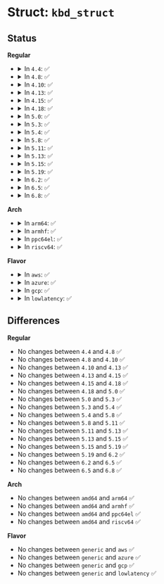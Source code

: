 # Struct: <code>kbd_struct</code>

## Status
<b>Regular</b>
<ul>
<li>
<details>
<summary>In <code>4.4</code>: ✅</summary>

```c
struct kbd_struct {
    unsigned char lockstate;
    unsigned char slockstate;
    unsigned char ledmode;
    unsigned char ledflagstate;
    unsigned char default_ledflagstate;
    unsigned char kbdmode;
    unsigned char modeflags;
};
```
</details>
</li>
<li>
<details>
<summary>In <code>4.8</code>: ✅</summary>

```c
struct kbd_struct {
    unsigned char lockstate;
    unsigned char slockstate;
    unsigned char ledmode;
    unsigned char ledflagstate;
    unsigned char default_ledflagstate;
    unsigned char kbdmode;
    unsigned char modeflags;
};
```
</details>
</li>
<li>
<details>
<summary>In <code>4.10</code>: ✅</summary>

```c
struct kbd_struct {
    unsigned char lockstate;
    unsigned char slockstate;
    unsigned char ledmode;
    unsigned char ledflagstate;
    unsigned char default_ledflagstate;
    unsigned char kbdmode;
    unsigned char modeflags;
};
```
</details>
</li>
<li>
<details>
<summary>In <code>4.13</code>: ✅</summary>

```c
struct kbd_struct {
    unsigned char lockstate;
    unsigned char slockstate;
    unsigned char ledmode;
    unsigned char ledflagstate;
    unsigned char default_ledflagstate;
    unsigned char kbdmode;
    unsigned char modeflags;
};
```
</details>
</li>
<li>
<details>
<summary>In <code>4.15</code>: ✅</summary>

```c
struct kbd_struct {
    unsigned char lockstate;
    unsigned char slockstate;
    unsigned char ledmode;
    unsigned char ledflagstate;
    unsigned char default_ledflagstate;
    unsigned char kbdmode;
    unsigned char modeflags;
};
```
</details>
</li>
<li>
<details>
<summary>In <code>4.18</code>: ✅</summary>

```c
struct kbd_struct {
    unsigned char lockstate;
    unsigned char slockstate;
    unsigned char ledmode;
    unsigned char ledflagstate;
    unsigned char default_ledflagstate;
    unsigned char kbdmode;
    unsigned char modeflags;
};
```
</details>
</li>
<li>
<details>
<summary>In <code>5.0</code>: ✅</summary>

```c
struct kbd_struct {
    unsigned char lockstate;
    unsigned char slockstate;
    unsigned char ledmode;
    unsigned char ledflagstate;
    unsigned char default_ledflagstate;
    unsigned char kbdmode;
    unsigned char modeflags;
};
```
</details>
</li>
<li>
<details>
<summary>In <code>5.3</code>: ✅</summary>

```c
struct kbd_struct {
    unsigned char lockstate;
    unsigned char slockstate;
    unsigned char ledmode;
    unsigned char ledflagstate;
    unsigned char default_ledflagstate;
    unsigned char kbdmode;
    unsigned char modeflags;
};
```
</details>
</li>
<li>
<details>
<summary>In <code>5.4</code>: ✅</summary>

```c
struct kbd_struct {
    unsigned char lockstate;
    unsigned char slockstate;
    unsigned char ledmode;
    unsigned char ledflagstate;
    unsigned char default_ledflagstate;
    unsigned char kbdmode;
    unsigned char modeflags;
};
```
</details>
</li>
<li>
<details>
<summary>In <code>5.8</code>: ✅</summary>

```c
struct kbd_struct {
    unsigned char lockstate;
    unsigned char slockstate;
    unsigned char ledmode;
    unsigned char ledflagstate;
    unsigned char default_ledflagstate;
    unsigned char kbdmode;
    unsigned char modeflags;
};
```
</details>
</li>
<li>
<details>
<summary>In <code>5.11</code>: ✅</summary>

```c
struct kbd_struct {
    unsigned char lockstate;
    unsigned char slockstate;
    unsigned char ledmode;
    unsigned char ledflagstate;
    unsigned char default_ledflagstate;
    unsigned char kbdmode;
    unsigned char modeflags;
};
```
</details>
</li>
<li>
<details>
<summary>In <code>5.13</code>: ✅</summary>

```c
struct kbd_struct {
    unsigned char lockstate;
    unsigned char slockstate;
    unsigned char ledmode;
    unsigned char ledflagstate;
    unsigned char default_ledflagstate;
    unsigned char kbdmode;
    unsigned char modeflags;
};
```
</details>
</li>
<li>
<details>
<summary>In <code>5.15</code>: ✅</summary>

```c
struct kbd_struct {
    unsigned char lockstate;
    unsigned char slockstate;
    unsigned char ledmode;
    unsigned char ledflagstate;
    unsigned char default_ledflagstate;
    unsigned char kbdmode;
    unsigned char modeflags;
};
```
</details>
</li>
<li>
<details>
<summary>In <code>5.19</code>: ✅</summary>

```c
struct kbd_struct {
    unsigned char lockstate;
    unsigned char slockstate;
    unsigned char ledmode;
    unsigned char ledflagstate;
    unsigned char default_ledflagstate;
    unsigned char kbdmode;
    unsigned char modeflags;
};
```
</details>
</li>
<li>
<details>
<summary>In <code>6.2</code>: ✅</summary>

```c
struct kbd_struct {
    unsigned char lockstate;
    unsigned char slockstate;
    unsigned char ledmode;
    unsigned char ledflagstate;
    unsigned char default_ledflagstate;
    unsigned char kbdmode;
    unsigned char modeflags;
};
```
</details>
</li>
<li>
<details>
<summary>In <code>6.5</code>: ✅</summary>

```c
struct kbd_struct {
    unsigned char lockstate;
    unsigned char slockstate;
    unsigned char ledmode;
    unsigned char ledflagstate;
    unsigned char default_ledflagstate;
    unsigned char kbdmode;
    unsigned char modeflags;
};
```
</details>
</li>
<li>
<details>
<summary>In <code>6.8</code>: ✅</summary>

```c
struct kbd_struct {
    unsigned char lockstate;
    unsigned char slockstate;
    unsigned char ledmode;
    unsigned char ledflagstate;
    unsigned char default_ledflagstate;
    unsigned char kbdmode;
    unsigned char modeflags;
};
```
</details>
</li>
</ul>
<b>Arch</b>
<ul>
<li>
<details>
<summary>In <code>arm64</code>: ✅</summary>

```c
struct kbd_struct {
    unsigned char lockstate;
    unsigned char slockstate;
    unsigned char ledmode;
    unsigned char ledflagstate;
    unsigned char default_ledflagstate;
    unsigned char kbdmode;
    unsigned char modeflags;
};
```
</details>
</li>
<li>
<details>
<summary>In <code>armhf</code>: ✅</summary>

```c
struct kbd_struct {
    unsigned char lockstate;
    unsigned char slockstate;
    unsigned char ledmode;
    unsigned char ledflagstate;
    unsigned char default_ledflagstate;
    unsigned char kbdmode;
    unsigned char modeflags;
};
```
</details>
</li>
<li>
<details>
<summary>In <code>ppc64el</code>: ✅</summary>

```c
struct kbd_struct {
    unsigned char lockstate;
    unsigned char slockstate;
    unsigned char ledmode;
    unsigned char ledflagstate;
    unsigned char default_ledflagstate;
    unsigned char kbdmode;
    unsigned char modeflags;
};
```
</details>
</li>
<li>
<details>
<summary>In <code>riscv64</code>: ✅</summary>

```c
struct kbd_struct {
    unsigned char lockstate;
    unsigned char slockstate;
    unsigned char ledmode;
    unsigned char ledflagstate;
    unsigned char default_ledflagstate;
    unsigned char kbdmode;
    unsigned char modeflags;
};
```
</details>
</li>
</ul>
<b>Flavor</b>
<ul>
<li>
<details>
<summary>In <code>aws</code>: ✅</summary>

```c
struct kbd_struct {
    unsigned char lockstate;
    unsigned char slockstate;
    unsigned char ledmode;
    unsigned char ledflagstate;
    unsigned char default_ledflagstate;
    unsigned char kbdmode;
    unsigned char modeflags;
};
```
</details>
</li>
<li>
<details>
<summary>In <code>azure</code>: ✅</summary>

```c
struct kbd_struct {
    unsigned char lockstate;
    unsigned char slockstate;
    unsigned char ledmode;
    unsigned char ledflagstate;
    unsigned char default_ledflagstate;
    unsigned char kbdmode;
    unsigned char modeflags;
};
```
</details>
</li>
<li>
<details>
<summary>In <code>gcp</code>: ✅</summary>

```c
struct kbd_struct {
    unsigned char lockstate;
    unsigned char slockstate;
    unsigned char ledmode;
    unsigned char ledflagstate;
    unsigned char default_ledflagstate;
    unsigned char kbdmode;
    unsigned char modeflags;
};
```
</details>
</li>
<li>
<details>
<summary>In <code>lowlatency</code>: ✅</summary>

```c
struct kbd_struct {
    unsigned char lockstate;
    unsigned char slockstate;
    unsigned char ledmode;
    unsigned char ledflagstate;
    unsigned char default_ledflagstate;
    unsigned char kbdmode;
    unsigned char modeflags;
};
```
</details>
</li>
</ul>

## Differences
<b>Regular</b>
<ul>
<li>
No changes between <code>4.4</code> and <code>4.8</code> ✅
</li>
<li>
No changes between <code>4.8</code> and <code>4.10</code> ✅
</li>
<li>
No changes between <code>4.10</code> and <code>4.13</code> ✅
</li>
<li>
No changes between <code>4.13</code> and <code>4.15</code> ✅
</li>
<li>
No changes between <code>4.15</code> and <code>4.18</code> ✅
</li>
<li>
No changes between <code>4.18</code> and <code>5.0</code> ✅
</li>
<li>
No changes between <code>5.0</code> and <code>5.3</code> ✅
</li>
<li>
No changes between <code>5.3</code> and <code>5.4</code> ✅
</li>
<li>
No changes between <code>5.4</code> and <code>5.8</code> ✅
</li>
<li>
No changes between <code>5.8</code> and <code>5.11</code> ✅
</li>
<li>
No changes between <code>5.11</code> and <code>5.13</code> ✅
</li>
<li>
No changes between <code>5.13</code> and <code>5.15</code> ✅
</li>
<li>
No changes between <code>5.15</code> and <code>5.19</code> ✅
</li>
<li>
No changes between <code>5.19</code> and <code>6.2</code> ✅
</li>
<li>
No changes between <code>6.2</code> and <code>6.5</code> ✅
</li>
<li>
No changes between <code>6.5</code> and <code>6.8</code> ✅
</li>
</ul>
<b>Arch</b>
<ul>
<li>
No changes between <code>amd64</code> and <code>arm64</code> ✅
</li>
<li>
No changes between <code>amd64</code> and <code>armhf</code> ✅
</li>
<li>
No changes between <code>amd64</code> and <code>ppc64el</code> ✅
</li>
<li>
No changes between <code>amd64</code> and <code>riscv64</code> ✅
</li>
</ul>
<b>Flavor</b>
<ul>
<li>
No changes between <code>generic</code> and <code>aws</code> ✅
</li>
<li>
No changes between <code>generic</code> and <code>azure</code> ✅
</li>
<li>
No changes between <code>generic</code> and <code>gcp</code> ✅
</li>
<li>
No changes between <code>generic</code> and <code>lowlatency</code> ✅
</li>
</ul>
